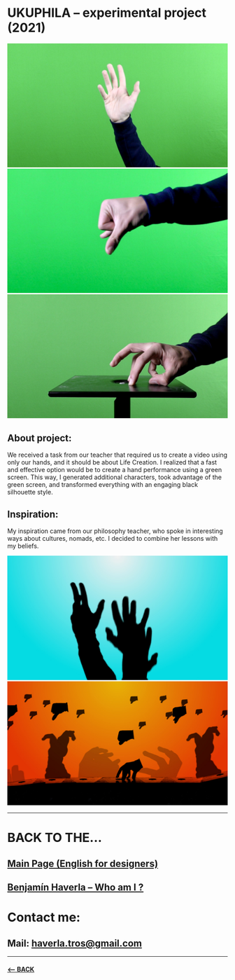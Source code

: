 # UKUPHILA – experimental project (2021)
![text description](Images/Green_1.jpg)
![text description](Images/Green_2.jpg)
![text description](Images/Green_3.jpg)

## About project:

We received a task from our teacher that required us to create a video using only our hands, and it should be about Life Creation. I realized that a fast and effective option would be to create a hand performance using a green screen. This way, I generated additional characters, took advantage of the green screen, and transformed everything with an engaging black silhouette style.

## Inspiration:

My inspiration came from our philosophy teacher, who spoke in interesting ways about cultures, nomads, etc. I decided to combine her lessons with my beliefs.

![text description](Images/Green_4.jpg)
![text description](Images/Green_5.jpg)

-------------------------------------------------------------

# BACK TO THE...
## [Main Page (English for designers)](https://github.com/BenjaminHaverla/English-for-designers.git)
## [Benjamín Haverla – Who am I ?](https://github.com/BenjaminHaverla/First-impression.git)
# Contact me:
## **Mail**: haverla.tros@gmail.com

-------------------------------------------------------------

#### [<– BACK](https://github.com/BenjaminHaverla/First-impression.git)
